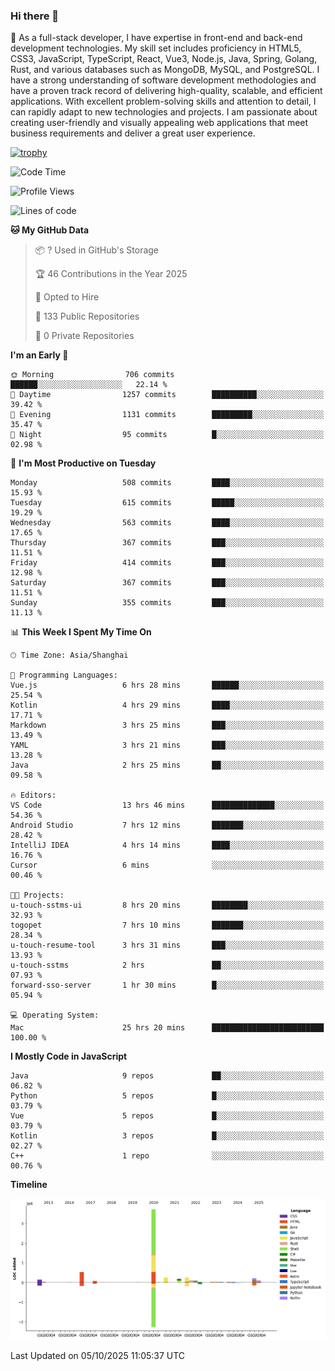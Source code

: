 ### Hi there 👋

🌱 As a full-stack developer, I have expertise in front-end and back-end development technologies. My skill set includes proficiency in HTML5, CSS3, JavaScript, TypeScript, React, Vue3, Node.js, Java, Spring, Golang, Rust, and various databases such as MongoDB, MySQL, and PostgreSQL. I have a strong understanding of software development methodologies and have a proven track record of delivering high-quality, scalable, and efficient applications. With excellent problem-solving skills and attention to detail, I can rapidly adapt to new technologies and projects. I am passionate about creating user-friendly and visually appealing web applications that meet business requirements and deliver a great user experience.

[![trophy](https://github-profile-trophy.vercel.app/?username=elton&rank=SECRET,SSS,SS,S,AAA,AA,A&theme=onedark&no-frame=true&margin-w=10)](https://github.com/ryo-ma/github-profile-trophy)

<!--START_SECTION:waka-->
![Code Time](http://img.shields.io/badge/Code%20Time-1%2C952%20hrs%2030%20mins-blue)

![Profile Views](http://img.shields.io/badge/Profile%20Views-0-blue)

![Lines of code](https://img.shields.io/badge/From%20Hello%20World%20I%27ve%20Written-5.9%20million%20lines%20of%20code-blue)

**🐱 My GitHub Data** 

> 📦 ? Used in GitHub's Storage 
 > 
> 🏆 46 Contributions in the Year 2025
 > 
> 💼 Opted to Hire
 > 
> 📜 133 Public Repositories 
 > 
> 🔑 0 Private Repositories 
 > 
**I'm an Early 🐤** 

```text
🌞 Morning                706 commits         ██████░░░░░░░░░░░░░░░░░░░   22.14 % 
🌆 Daytime                1257 commits        ██████████░░░░░░░░░░░░░░░   39.42 % 
🌃 Evening                1131 commits        █████████░░░░░░░░░░░░░░░░   35.47 % 
🌙 Night                  95 commits          █░░░░░░░░░░░░░░░░░░░░░░░░   02.98 % 
```
📅 **I'm Most Productive on Tuesday** 

```text
Monday                   508 commits         ████░░░░░░░░░░░░░░░░░░░░░   15.93 % 
Tuesday                  615 commits         █████░░░░░░░░░░░░░░░░░░░░   19.29 % 
Wednesday                563 commits         ████░░░░░░░░░░░░░░░░░░░░░   17.65 % 
Thursday                 367 commits         ███░░░░░░░░░░░░░░░░░░░░░░   11.51 % 
Friday                   414 commits         ███░░░░░░░░░░░░░░░░░░░░░░   12.98 % 
Saturday                 367 commits         ███░░░░░░░░░░░░░░░░░░░░░░   11.51 % 
Sunday                   355 commits         ███░░░░░░░░░░░░░░░░░░░░░░   11.13 % 
```


📊 **This Week I Spent My Time On** 

```text
🕑︎ Time Zone: Asia/Shanghai

💬 Programming Languages: 
Vue.js                   6 hrs 28 mins       ██████░░░░░░░░░░░░░░░░░░░   25.54 % 
Kotlin                   4 hrs 29 mins       ████░░░░░░░░░░░░░░░░░░░░░   17.71 % 
Markdown                 3 hrs 25 mins       ███░░░░░░░░░░░░░░░░░░░░░░   13.49 % 
YAML                     3 hrs 21 mins       ███░░░░░░░░░░░░░░░░░░░░░░   13.28 % 
Java                     2 hrs 25 mins       ██░░░░░░░░░░░░░░░░░░░░░░░   09.58 % 

🔥 Editors: 
VS Code                  13 hrs 46 mins      ██████████████░░░░░░░░░░░   54.36 % 
Android Studio           7 hrs 12 mins       ███████░░░░░░░░░░░░░░░░░░   28.42 % 
IntelliJ IDEA            4 hrs 14 mins       ████░░░░░░░░░░░░░░░░░░░░░   16.76 % 
Cursor                   6 mins              ░░░░░░░░░░░░░░░░░░░░░░░░░   00.46 % 

🐱‍💻 Projects: 
u-touch-sstms-ui         8 hrs 20 mins       ████████░░░░░░░░░░░░░░░░░   32.93 % 
togopet                  7 hrs 10 mins       ███████░░░░░░░░░░░░░░░░░░   28.34 % 
u-touch-resume-tool      3 hrs 31 mins       ███░░░░░░░░░░░░░░░░░░░░░░   13.93 % 
u-touch-sstms            2 hrs               ██░░░░░░░░░░░░░░░░░░░░░░░   07.93 % 
forward-sso-server       1 hr 30 mins        █░░░░░░░░░░░░░░░░░░░░░░░░   05.94 % 

💻 Operating System: 
Mac                      25 hrs 20 mins      █████████████████████████   100.00 % 
```

**I Mostly Code in JavaScript** 

```text
Java                     9 repos             ██░░░░░░░░░░░░░░░░░░░░░░░   06.82 % 
Python                   5 repos             █░░░░░░░░░░░░░░░░░░░░░░░░   03.79 % 
Vue                      5 repos             █░░░░░░░░░░░░░░░░░░░░░░░░   03.79 % 
Kotlin                   3 repos             █░░░░░░░░░░░░░░░░░░░░░░░░   02.27 % 
C++                      1 repo              ░░░░░░░░░░░░░░░░░░░░░░░░░   00.76 % 
```



**Timeline**

![Lines of Code chart](https://raw.githubusercontent.com/elton/elton/main/assets/bar_graph.png)


 Last Updated on 05/10/2025 11:05:37 UTC
<!--END_SECTION:waka-->

<!--
**elton/elton** is a ✨ _special_ ✨ repository because its `README.md` (this file) appears on your GitHub profile.

Here are some ideas to get you started:

- 🔭 I’m currently working on ...
- 🌱 I’m currently learning ...
- 👯 I’m looking to collaborate on ...
- 🤔 I’m looking for help with ...
- 💬 Ask me about ...
- 📫 How to reach me: ...
- 😄 Pronouns: ...
- ⚡ Fun fact: ...
-->
